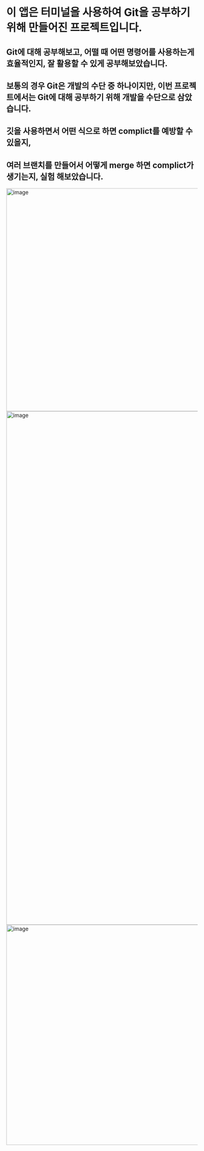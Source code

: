 # 이 앱은 터미널을 사용하여 Git을 공부하기 위해 만들어진 프로젝트입니다.

## Git에 대해 공부해보고, 어떨 때 어떤 명령어를 사용하는게 효율적인지, 잘 활용할 수 있게 공부해보았습니다.

## 보통의 경우 Git은 개발의 수단 중 하나이지만, 이번 프로젝트에서는 Git에 대해 공부하기 위해 개발을 수단으로 삼았습니다. 

## 깃을 사용하면서 어떤 식으로 하면 complict를 예방할 수 있을지, 
## 여러 브랜치를 만들어서 어떻게 merge 하면 complict가 생기는지, 실험 해보았습니다.

<img width="587" alt="image" src="https://user-images.githubusercontent.com/66102708/166970287-690012ff-3b70-4bc4-bb4a-4fc99a68bb12.png">

<img width="1352" alt="image" src="https://user-images.githubusercontent.com/66102708/166971197-336bf5aa-1f54-4cde-9c11-96fec33ef196.png">

<img width="580" alt="image" src="https://user-images.githubusercontent.com/66102708/166970845-ee9037f4-5882-4e42-ab8a-2299ea282bc4.png">
